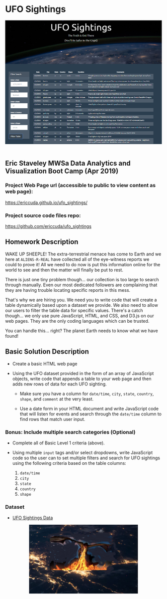 # UFO Sightings

<center><img src="static/images/ufo_sightings_landing.png" alt="UFO_Sightings" width="550"/></center>

<br>

## Eric Staveley MWSa  Data Analytics and Visualization Boot Camp (Apr 2019)


### Project Web Page url (accessible to public to view content as web page):
https://ericcuda.github.io/ufo_sightings/

### Project source code files repo:
https://github.com/ericcuda/ufo_sightings


## Homework Description

WAKE UP SHEEPLE! The extra-terrestrial menace has come to Earth and we here at `ALIENS-R-REAL` have collected all of the eye-witness reports we could to prove it! All we need to do now is put this information online for the world to see and then the matter will finally be put to rest.

There is just one tiny problem though... our collection is too large to search through manually. Even our most dedicated followers are complaining that they are having trouble locating specific reports in this mess.

That's why we are hiring you. We need you to write code that will create a table dynamically based upon a dataset we provide. We also need to allow our users to filter the table data for specific values. There's a catch though... we only use pure JavaScript, HTML, and CSS, and D3.js on our web pages. They are the only coding languages which can be trusted.

You can handle this... right? The planet Earth needs to know what we have found!

## Basic Solution Description

* Create a basic HTML web page  

* Using the UFO dataset provided in the form of an array of JavaScript objects, write code that appends a table to your web page and then adds new rows of data for each UFO sighting.

  * Make sure you have a column for `date/time`, `city`, `state`, `country`, `shape`, and `comment` at the very least.

  * Use a date form in your HTML document and write JavaScript code that will listen for events and search through the `date/time` column to find rows that match user input.

### Bonus:  Include multiple search categories (Optional)

* Complete all of Basic Level 1 criteria (above).

* Using multiple `input` tags and/or select dropdowns, write JavaScript code so the user can to set multiple filters and search for UFO sightings using the following criteria based on the table columns:

  1. `date/time`
  2. `city`
  3. `state`
  4. `country`
  5. `shape`


### Dataset

* [UFO Sightings Data](static/js/data.js)

<center><img src="static/images/got_dragon.png" alt="GOT_dragon_ufo" width="350"/></center>
